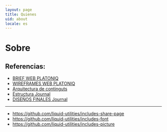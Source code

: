 ```yaml
---
layout: page
title: Quienes
uid: about
locale: es
---
```


Sobre
============


Referencias:
------------

- [BRIEF WEB PLATONIQ](https://docs.google.com/document/d/1NnSfvJyWOSBiT_C8W5R2AscAIaMhBSbBfkoZZpU9FxI/edit#heading=h.c0f3wjtb00k9)
- [WIREFRAMES WEB PLATONIQ](https://www.defacto.cat/clients/platoniq/#p=01_home)
- [Arquitectura de continguts](https://docs.google.com/document/d/1KitbqDcOjDYgDutP_VpnSfrXXfjWPd95CYFZkWl9Ic0/edit#heading=h.7p4u5crwyylf)
- [Estructura Journal](https://docs.google.com/spreadsheets/d/1f7F-aVjtyV70K71ZifPREB5bur0UpVoFraugnCokEWQ/edit#gid=0)
- [DISEÑOS FINALES Journal](https://goteo.box.com/s/csn77n9y3l8c87izhxpngv9oxf8gn7zl)


----

- https://github.com/liquid-utilities/includes-share-page
- https://github.com/liquid-utilities/includes-font
- https://github.com/liquid-utilities/includes-picture
